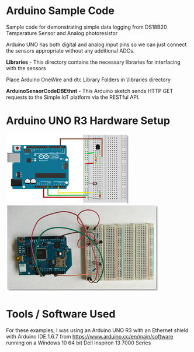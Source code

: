 # Arduino Sample Code
Sample code for demonstrating simple data logging from DS18B20 Temperature Sensor and Analog photoresistor

Arduino UNO has both digital and analog input pins so we can just connect the sensors appropriate without any additional ADCs.

**Libraries** - This directory contains the necessary libraries for interfacing with the sensors

Place Arduino OneWire and dtc Library Folders in <your-path-to-Arduino-Directory>\libraries directory

**ArduinoSensorCodeDBEthnt** - This Arduino sketch sends HTTP GET requests to the Simple IoT platform via the RESTful API.

# Arduino UNO R3 Hardware Setup

![alt text](Arduino-Images/ArduinoUNOR3-lighttempsensor-bb.png "Fritzing drawing of the Arduino UNO R3 connected to breadboard with light and temperature sensors")
![alt text](Arduino-Images/ArduinoUNOR3-lighttempsensor-photo.png "Photo of the Arduino UNO R3 connected to breadboard with light and temperature sensors")

# Tools / Software Used

For these examples, I was using an Arduino UNO R3 with an Ethernet shield with Arduino IDE 1.6.7 from https://www.arduino.cc/en/main/software running on a Windows 10 64 bit Dell Inspiron 13 7000 Series

